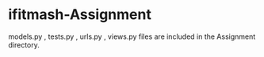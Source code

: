 # ifitmash-Assignment

models.py , tests.py , urls.py , views.py files are included in the Assignment directory.
